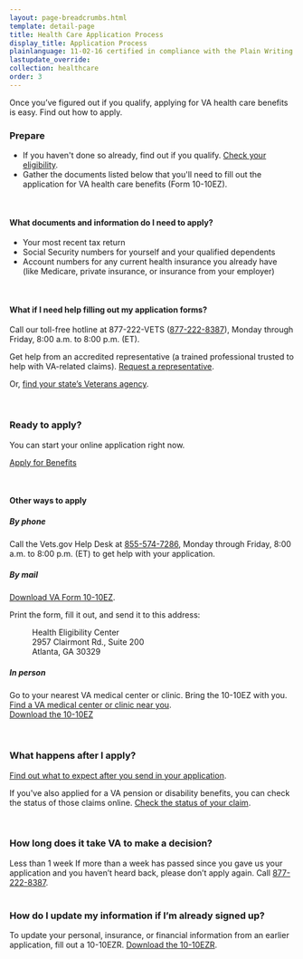 ```yaml
---
layout: page-breadcrumbs.html
template: detail-page
title: Health Care Application Process
display_title: Application Process
plainlanguage: 11-02-16 certified in compliance with the Plain Writing Act
lastupdate_override: 
collection: healthcare
order: 3
---
```


<div class="va-introtext">

Once you’ve figured out if you qualify, applying for VA health care benefits is easy. Find out how to apply.

</div>

### Prepare

- If you haven't done so already, find out if you qualify. [Check your eligibility](/healthcare/eligibility/).
- Gather the documents listed below that you'll need to fill out the application for VA health care benefits (Form 10-10EZ). 

<div markdown="0"><br></div>

<div class="feature" markdown=“1”>

#### What documents and information do I need to apply?

- Your most recent tax return
- Social Security numbers for yourself and your qualified dependents
- Account numbers for any current health insurance you already have (like Medicare, private insurance, or insurance from your employer)

<br>

#### What if I need help filling out my application forms?

Call our toll-free hotline at 877-222-VETS (<a href="tel:+1phonenumber">877-222-8387</a>), Monday through Friday, 8:00 a.m. to 8:00 p.m. (ET). 

Get help from an accredited representative (a trained professional trusted to help with VA-related claims). [Request a representative](https://www.ebenefits.va.gov/ebenefits/about/feature?feature=request-vso-representative).

Or, [find your state’s Veterans agency](https://www.va.gov/statedva.htm). 

</div>

<div markdown="0"><br></div>

### Ready to apply?

You can start your online application right now.

<a class="usa-button-primary va-button-primary" href="/healthcare/apply/application/">Apply for Benefits</a>

<div markdown="0"><br></div>

#### Other ways to apply

##### By phone

Call the Vets.gov Help Desk at <a href="tel:+1-855-574-7286">855-574-7286</a>, Monday through Friday, 8:00 a.m. to 8:00 p.m. (ET) to get help with your application.

##### By mail

[Download VA Form 10-10EZ](http://www.va.gov/vaforms/medical/pdf/1010EZ-fillable.pdf).

Print the form, fill it out, and send it to this address:

<dl class="va-address-block">
<dd>Health Eligibility Center</dd>
<dd>2957 Clairmont Rd., Suite 200</dd>
<dd>Atlanta, GA 30329</dd>
</dl>

##### In person

Go to your nearest VA medical center or clinic. Bring the 10-10EZ with you.<br />
[Find a VA medical center or clinic near you](/facilities/).<br />
[Download the 10-10EZ](http://www.va.gov/vaforms/medical/pdf/1010EZ-fillable.pdf)

<br>

### What happens after I apply?

[Find out what to expect after you send in your application](/healthcare/after-you-apply/).

If you've also applied for a VA pension or disability benefits, you can check the status of those claims online. [Check the status of your claim](/track-claims/).

<br>

### How long does it take VA to make a decision?

<div class="card information" markdown="0">
<span class="number">Less than 1 week</span>
<span class="description">If more than a week has passed since you gave us your application and you haven’t heard back, please don’t apply again. Call <a href="tel:+18772228387">877-222-8387</a>.</span>
</div>

<br>

### How do I update my information if I’m already signed up?

To update your personal, insurance, or financial information from an earlier application, fill out a 10-10EZR. [Download the 10-10EZR](https://www.vets.gov/healthcare/forms/vha-10-10ezr-fill.pdf).

<div markdown="0"><br></div>
